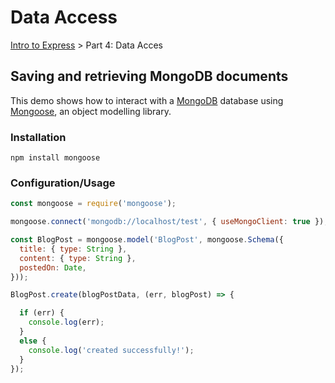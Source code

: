 # Data Access
[Intro to Express](https://github.com/Cynicollision/express-demo) > Part 4: Data Acces

## Saving and retrieving MongoDB documents
This demo shows how to interact with a [MongoDB](https://www.mongodb.com/) database using [Mongoose](http://mongoosejs.com), an object modelling library.

### Installation
```
npm install mongoose
````

### Configuration/Usage
```javascript
const mongoose = require('mongoose');

mongoose.connect('mongodb://localhost/test', { useMongoClient: true });

const BlogPost = mongoose.model('BlogPost', mongoose.Schema({
  title: { type: String },
  content: { type: String },
  postedOn: Date,
}));

BlogPost.create(blogPostData, (err, blogPost) => {

  if (err) {
    console.log(err);
  }
  else {
    console.log('created successfully!');
  }
});
```